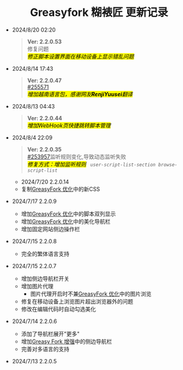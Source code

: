 <h1 align="center">Greasyfork 糊裱匠 更新记录</h1> </p>

- 2024/8/20 02:20
  >**Ver: 2.2.0.53** <br> 修复问题<br>
  *<mark>修正脚本设置界面在移动设备上显示错乱问题</mark>*
  
- 2024/8/14 17:43
  >**Ver: 2.2.0.47** <br> [#255571](https://greasyfork.org/zh-CN/scripts/497346/discussions/255571)<br>
  *<mark>增加越南语言包，感谢网友**RenjiYuusei**翻译</mark>*
  
- 2024/8/13 04:43
  >**Ver:  2.2.0.44** <br> 
  *<mark>增加WebHook页快捷跳转脚本管理</mark>*

- 2024/8/4 22:09
  >**Ver: 2.2.0.35** <br> [#253957](https://greasyfork.org/zh-CN/scripts/497346/discussions/253957)监听规则变化,导致动态监听失败<br>
  *<mark>修复方式：增加监听规则</mark> ` user-script-list-section browse-script-list`*

  - 2024/7/20 2.2.0.14
  - 复制[GreasyFork 优化](https://greasyfork.org/zh-CN/scripts/475722)中的新CSS
- 2024/7/17 2.2.0.9
  - 增加[GreasyFork 优化](https://greasyfork.org/zh-CN/scripts/475722)中的脚本双列显示
  - 增加[GreasyFork 优化](https://greasyfork.org/zh-CN/scripts/475722)中的美化导航栏
  - 增加固定网站侧边操作栏
- 2024/7/15 2.2.0.8
  
  - 完全的繁体语言支持
- 2024/7/15 2.2.0.7
  
  - 增加侧边导航栏开关
  - 增加图片代理
    - 图片代理开启时不兼[GreasyFork 优化](https://greasyfork.org/zh-CN/scripts/475722)中的图片浏览
  - 修复在移动设备上浏览图片超出浏览器外的问题
  - 修改在编辑代码时自动勾选美化
- 2024/7/14 2.2.0.6
  
  - 添加了导航栏展开"更多"
  - 增加[Greasy Fork 增强](https://greasyfork.org/zh-CN/scripts/467078)中的侧边导航栏
  - 完善对多语言的支持
- 2024/7/13 2.2.0.5

